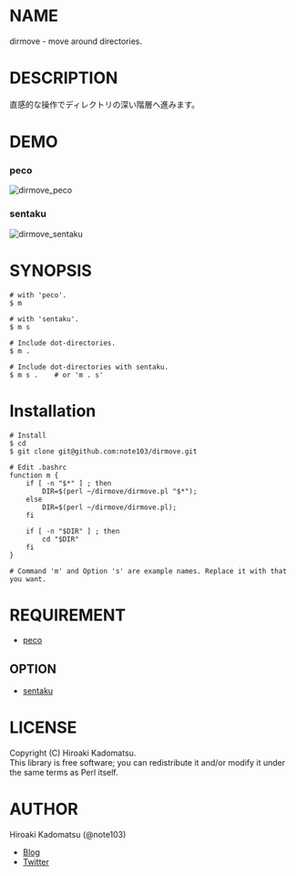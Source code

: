 # NAME

dirmove - move around directories.

# DESCRIPTION

直感的な操作でディレクトリの深い階層へ進みます。

# DEMO

### peco
![dirmove_peco](https://dl.dropboxusercontent.com/u/7779513/dirmove/dirmove_peco.gif)

### sentaku
![dirmove_sentaku](https://dl.dropboxusercontent.com/u/7779513/dirmove/dirmove_sentaku.gif)

# SYNOPSIS

    # with 'peco'.
    $ m

    # with 'sentaku'.
    $ m s

    # Include dot-directories.
    $ m .

    # Include dot-directories with sentaku.
    $ m s .    # or 'm . s'

# Installation

    # Install
    $ cd
    $ git clone git@github.com:note103/dirmove.git

    # Edit .bashrc
    function m {
        if [ -n "$*" ] ; then
            DIR=$(perl ~/dirmove/dirmove.pl "$*");
        else
            DIR=$(perl ~/dirmove/dirmove.pl);
        fi
    
        if [ -n "$DIR" ] ; then
            cd "$DIR"
        fi
    }

    # Command 'm' and Option 's' are example names. Replace it with that you want.

# REQUIREMENT

- [peco](https://github.com/peco/peco)

## OPTION

- [sentaku](https://github.com/rcmdnk/sentaku)

# LICENSE

Copyright (C) Hiroaki Kadomatsu.  
This library is free software; you can redistribute it and/or modify it under the same terms as Perl itself.

# AUTHOR

Hiroaki Kadomatsu (@note103)

- [Blog](http://note103.hateblo.jp/)
- [Twitter](https://twitter.com/note103)
